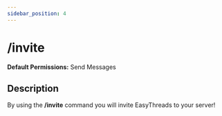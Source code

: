 ```yaml
---
sidebar_position: 4
---
```


# /invite
**Default Permissions:** Send Messages
## Description
By using the **/invite** command you will invite EasyThreads to your server!